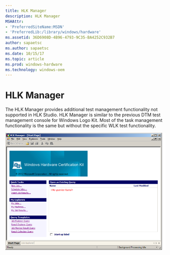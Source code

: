 ```yaml
---
title: HLK Manager
description: HLK Manager
MSHAttr:
- 'PreferredSiteName:MSDN'
- 'PreferredLib:/library/windows/hardware'
ms.assetid: 36D6908D-4B96-4793-9C35-BA4252C932B7
author: sapaetsc
ms.author: sapaetsc
ms.date: 10/15/17
ms.topic: article
ms.prod: windows-hardware
ms.technology: windows-oem
---
```


# HLK Manager


The HLK Manager provides additional test management functionality not supported in HLK Studio. HLK Manager is similar to the previous DTM test management console for Windows Logo Kit. Most of the task management functionality is the same but without the specific WLK test functionality.

![windows hlk manager](images/hlk-win8-manager.png)

 

 






